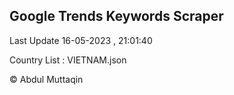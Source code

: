 

## Google Trends Keywords Scraper 
 
Last Update 16-05-2023 , 21:01:40

Country List :
VIETNAM.json



© Abdul Muttaqin 
